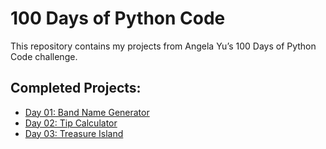 # 100 Days of Python Code

This repository contains my projects from Angela Yu’s 100 Days of Python Code challenge.

## Completed Projects:
- [Day 01: Band Name Generator](./Day-01/)
- [Day 02: Tip Calculator](./Day-02/)
- [Day 03: Treasure Island](./Day-03/)
